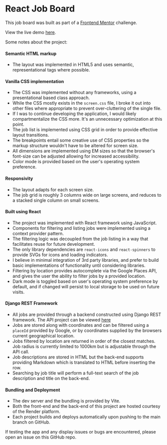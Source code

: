# React Job Board

This job board was built as part of a [Frontend Mentor](https://frontendmentor.io) challenge.

View the live demo [here](https://devjobs.icyloops.com/).

Some notes about the project:

#### Semantic HTML markup
- The layout was implemented in HTML5 and uses semantic, representational tags where possible.

#### Vanilla CSS implementation
- The CSS was implemented without any frameworks, using a presentational based class approach.
- While the CSS mostly exists in the `screen.css` file, I broke it out into other files where appropriate to prevent over-cluttering of the single file.
- If I was to continue developing the application, I would likely compartmentalize the CSS more. It's an unnecessary optimization at this point.
- The job list is implemented using CSS grid in order to provide effective layout transitions.
- The breakpoints entail some creative use of CSS properties so the markup structure wouldn't have to be altered for screen size.
- All dimensions are implemented using EM sizes so that the browser's font-size can be adjusted allowing for increased accessibility.
- Color mode is provided based on the user's operating system preference.

#### Responsivity
- The layout adapts for each screen size.
- The job grid is roughly 3 columns wide on large screens, and reduces to a stacked single column on small screens.

#### Built using React
- The project was implemented with React framework using JavaScript.
- Components for filtering and listing jobs were implemented using a context provider pattern.
- The filtering logic was decoupled from the job listing in a way that facilitates reuse for future development.
- The only library dependencies are `react-icons` and `react-spinners` to provide SVGs for icons and loading indicators.
- I believe in minimal integration of 3rd party libraries, and prefer to build basic implementations of functionality until considering libraries.
- Filtering by location provides autocomplete via the Google Places API, and gives the user the ability to filter jobs by a provided location.
- Dark mode is toggled based on user's operating system preference by default, and if changed will persist to local storage to be used on future visits.

#### Django REST Framework
- All jobs are provided through a backend constructed using Django REST framework.  The API project can be viewed [here](https://github.com/redstar504/devjobs-api)
- Jobs are stored along with coordinates and can be filtered using a `placeId` provided by Google, or by coordinates supplied by the browsers current geographical location.
- Jobs filtered by location are returned in order of the closest matches.  Job radius is currently limited to 1000km but is adjustable through the API call.
- Job descriptions are stored in HTML but the back-end supports providing Markdown which is translated to HTML before inserting the row.
- Searching by job title will perform a full-text search of the job description and title on the back-end.

#### Bundling and Deployment
- The dev server and the bundling is provided by Vite.
- Both the front-end and the back-end of this project are hosted courtesy of the Render platform.
- Each project builds and deploys automatically upon pushing to the main branch on GitHub.

If testing the app and any display issues or bugs are encountered, please open an issue on this GitHub repo.